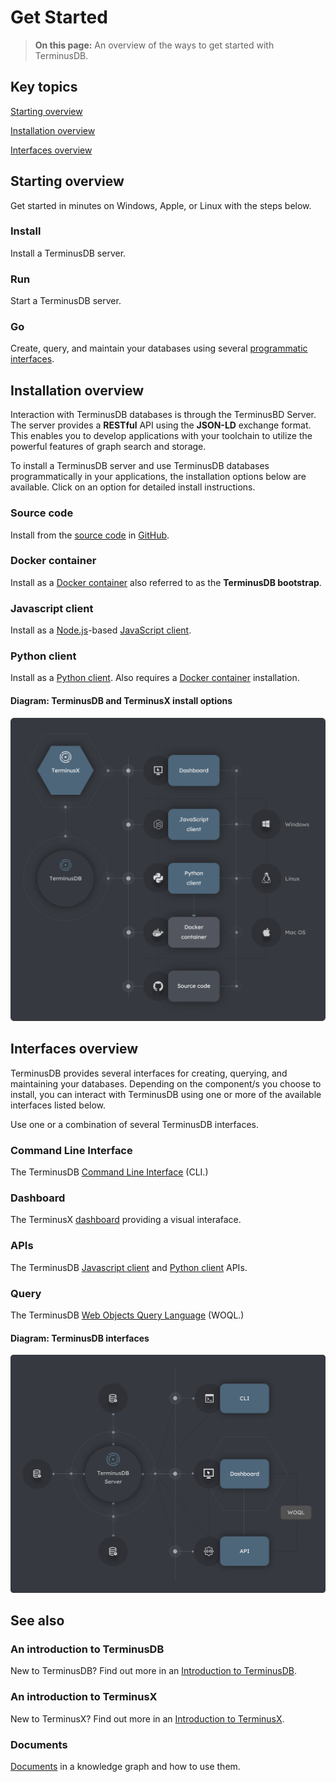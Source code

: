 # Get Started

> **On this page:** An overview of the ways to get started with TerminusDB. 

## Key topics

[Starting overview](#overview)

[Installation overview](#installation-overview)

[Interfaces overview](#interfaces-overview)

## Starting overview

Get started in minutes on Windows, Apple, or Linux with the steps below.

### Install

Install a TerminusDB server.

### Run

Start a TerminusDB server.

### Go 

Create, query, and maintain your databases using several [programmatic interfaces](#interfaces-overview).

## Installation overview

Interaction with TerminusDB databases is through the TerminusBD Server. The server provides a **RESTful** API using the **JSON-LD** exchange format. This enables you to develop applications with your toolchain to utilize the powerful features of graph search and storage. 

To install a TerminusDB server and use TerminusDB databases programmatically in your applications, the installation options below are available. Click on an option for detailed install instructions.

### Source code

Install from the [source code](install/install-from-source-code) in [GitHub](https://github.com/terminusdb/terminusdb).

### Docker container

Install as a [Docker container](install/install-as-docker-container) also referred to as the **TerminusDB bootstrap**.

### Javascript client

Install as a [Node.js](https://nodejs.org/en/download/)-based [JavaScript client](install/install-javascript-client).

### Python client

Install as a [Python client](install/install-python-client). Also requires a [Docker container](install/install-as-docker-container) installation.

#### Diagram: TerminusDB and TerminusX install options

![TerminusDB installation options](../../img/diagrams/terminusdb-install-options.png)

## Interfaces overview

TerminusDB provides several interfaces for creating, querying, and maintaining your databases. Depending on the component/s you choose to install, you can interact with TerminusDB using one or more of the available interfaces listed below.

Use one or a combination of several TerminusDB interfaces.

### Command Line Interface

The TerminusDB [Command Line Interface](reference/reference-cli) (CLI.)   

### Dashboard

The TerminusX [dashboard](terminusx/get-started) providing a visual interaface. 
 
### APIs 

The TerminusDB [Javascript client](install/install-javascript-client) and [Python client](install/install-python-client) APIs. 

### Query

The TerminusDB [Web Objects Query Language](explanation/explanation-woql) (WOQL.)    

#### Diagram: TerminusDB interfaces 

![TerminusDB interfaces](../../img/diagrams/terminusdb-interfaces.png)

## See also

### An introduction to TerminusDB

New to TerminusDB? Find out more in an [Introduction to TerminusDB](overviews/introduction). 

### An introduction to TerminusX

New to TerminusX? Find out more in an [Introduction to TerminusX](terminusx/introduction).

### Documents

[Documents](explanation/explanation-documents) in a knowledge graph and how to use them.